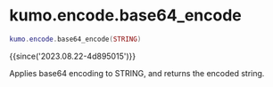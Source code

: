# kumo.encode.base64_encode

```lua
kumo.encode.base64_encode(STRING)
```

{{since('2023.08.22-4d895015')}}

Applies base64 encoding to STRING, and returns the encoded string.
